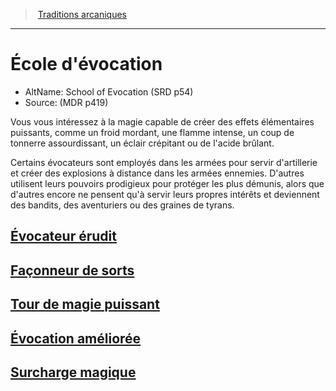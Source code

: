 ﻿---
!SubClassItem
Name: École d'évocation
Source: (MDR p419)
Id: wizard_evocation_hd.md#École-dévocation
RootId: wizard_evocation_hd.md
ParentLink: wizard_hd.md#traditions-arcaniques
ParentName: Traditions arcaniques
NameLevel: 1
AltName: School of Evocation (SRD p54)
Attributes: {}
---
>  [Traditions arcaniques](hd_wizard_traditions_arcaniques.md)

---


# École d'évocation

- AltName: School of Evocation (SRD p54)
- Source: (MDR p419)

Vous vous intéressez à la magie capable de créer des effets élémentaires puissants, comme un froid mordant, une flamme intense, un coup de tonnerre assourdissant, un éclair crépitant ou de l'acide brûlant.

Certains évocateurs sont employés dans les armées pour servir d'artillerie et créer des explosions à distance dans les armées ennemies. D'autres utilisent leurs pouvoirs prodigieux pour protéger les plus démunis, alors que d'autres encore ne pensent qu'à servir leurs propres intérêts et deviennent des bandits, des aventuriers ou des graines de tyrans.



## [Évocateur érudit](hd_wizard_evocation_evocateur_erudit.md)



## [Façonneur de sorts](hd_wizard_evocation_faconneur_de_sorts.md)



## [Tour de magie puissant](hd_wizard_evocation_tour_de_magie_puissant.md)



## [Évocation améliorée](hd_wizard_evocation_evocation_amelioree.md)



## [Surcharge magique](hd_wizard_evocation_surcharge_magique.md)

